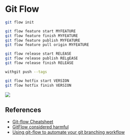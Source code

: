 # Git Flow

```sh
git flow init

git flow feature start MYFEATURE
git flow feature finish MYFEATURE
git flow feature publish MYFEATURE
git flow feature pull origin MYFEATURE

git flow release start RELEASE
git flow release publish RELgEASE
git flow release finish RELEASE

withgit push --tags

git flow hotfix start VERSION
git flow hotfix finish VERSION
```

![](https://danielkummer.github.io/git-flow-cheatsheet/img/git-flow-commands.png)

## References

-   [Git-flow Cheatsheet](https://danielkummer.github.io/git-flow-cheatsheet)
-   [GitFlow considered harmful](http://endoflineblog.com/gitflow-considered-harmful)
-   [Using git-flow to automate your git branching workflow](http://jeffkreeftmeijer.com/2010/why-arent-you-using-git-flow)
